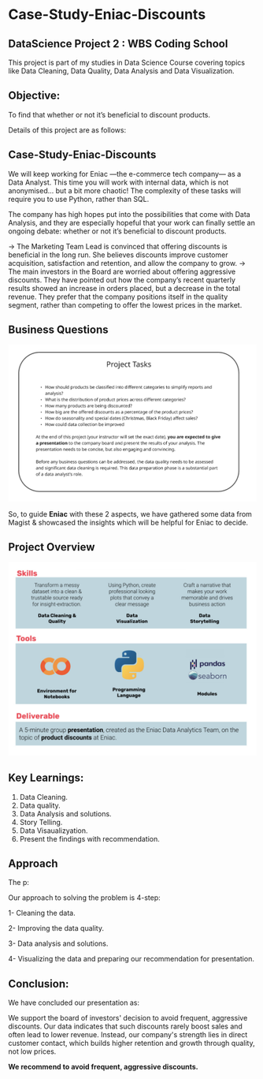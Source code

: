 
# Case-Study-Eniac-Discounts
## DataScience Project 2 : WBS Coding School
This project is part of my studies in Data Science Course covering topics like Data Cleaning, Data Quality, Data Analysis and Data Visualization.


## Objective: 
To find that whether or not it’s beneficial to discount products.


Details of this project are as follows:

## Case-Study-Eniac-Discounts
We will keep working for Eniac —the e-commerce tech company— as a Data Analyst. This time you will work with internal data, which is not anonymised… but a bit more chaotic! The complexity of these tasks will require you to use Python, rather than SQL.

The company has high hopes put into the possibilities that come with Data Analysis, and they are especially hopeful that your work can finally settle an ongoing debate: whether or not it’s beneficial to discount products.

-> The Marketing Team Lead is convinced that offering discounts is beneficial in the long run. She believes discounts improve customer acquisition, satisfaction and retention, and allow the company to grow.
-> The main investors in the Board are worried about offering aggressive discounts. They have pointed out how the company’s recent quarterly results showed an increase in orders placed, but a decrease in the total revenue. They prefer that the company positions itself in the quality segment, rather than competing to offer the lowest prices in the market.

## Business Questions

![Image Alt Text](image1.png)


So, to guide **Eniac** with these 2 aspects, we have gathered some data from Magist & showcased the insights which will be helpful for Eniac to decide.

## Project Overview

![Image Alt Text](image2.png)

## Key Learnings:
1. Data Cleaning.
2. Data quality.
3. Data Analysis and solutions.
4. Story Telling.
5. Data Visaualizyation.
6. Present the findings with recommendation.

## Approach
The p:

Our approach to solving the problem is 4-step: 

1- Cleaning the data.

2- Improving the data quality.

3- Data analysis and solutions.

4- Visualizing the data and preparing our recommendation for presentation.


## Conclusion:
We have concluded our presentation as:

We support the board of investors' decision to avoid frequent, aggressive discounts. Our data indicates that such discounts rarely boost sales and often lead to lower revenue. Instead, our company's strength lies in direct customer contact, which builds higher retention and growth through quality, not low prices.


**We recommend to avoid frequent, aggressive discounts.**





